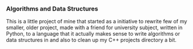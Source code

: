 ### Algorithms and Data Structures

This is a little project of mine that started as a initiative to rewrite few of my smaller, older project, made with a friend for university subject, written in Python, to a language that it actually makes sense to write algorithms or data structures in and also to clean up my C++ projects directory a bit.